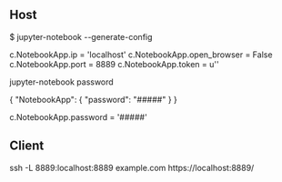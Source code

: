 ## Host
$ jupyter-notebook --generate-config

c.NotebookApp.ip = 'localhost'
c.NotebookApp.open_browser = False
c.NotebookApp.port = 8889
c.NotebookApp.token = u''

jupyter-notebook password

{
  "NotebookApp": {
    "password": "#####"
  }
}

c.NotebookApp.password = '#####'


## Client
ssh -L 8889:localhost:8889 example.com
https://localhost:8889/
